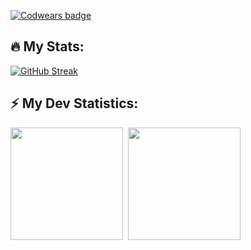 [![Codwears badge](https://www.codewars.com/users/KaninGleb/badges/large)](https://www.codewars.com/users/KaninGleb)
## :fire: My Stats:
[![GitHub Streak](https://github-readme-streak-stats.herokuapp.com?user=KaninGleb&theme=radical&border_radius=10&date_format=M%20j%5B%2C%20Y%5D)](https://git.io/streak-stats)
<!-- GitHub stats -->
## :zap: My Dev Statistics:
<p>
<img height="180em" src="https://github-readme-stats.vercel.app/api?username=KaninGleb&show_icons=true&theme=radical&border_radius=10" />&nbsp;
<img height="180em" src="https://github-readme-stats.vercel.app/api/top-langs/?username=KaninGleb&exclude_repo=KNN-Image-Classification&show_icons=true&border_radius=10&layout=compact&langs_count=8&theme=radical"/>
</p>
